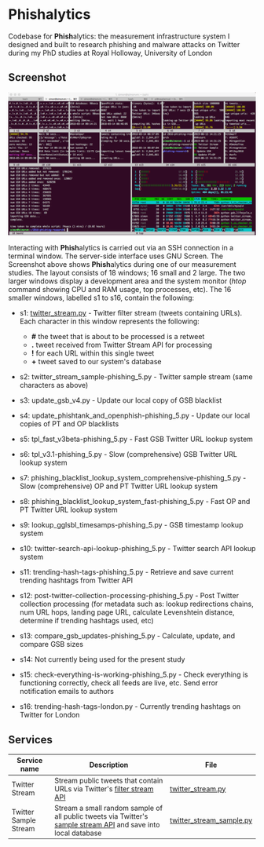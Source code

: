 # Phishalytics #

Codebase for <b>Phish</b>alytics: the measurement infrastructure system I designed and built to research phishing and malware attacks on Twitter during my PhD studies at Royal Holloway, University of London

## Screenshot ##
![phishalytics terminal screenshot](https://github.com/sjbell/phishalytics/blob/master/terminal-screenshot.png?raw=true)

Interacting with <b>Phish</b>alytics is carried out via an SSH connection in a terminal window. The server-side interface uses GNU Screen. The Screenshot above shows <b>Phish</b>alytics during one of our measurement studies. The layout consists of 18 windows; 16 small and 2 large. The two larger windows display a development area and the system monitor (<i>htop</i> command showing CPU and RAM usage, top processes, etc). The 16 smaller windows, labelled s1 to s16, contain the following:

- s1:  [twitter_stream.py](https://github.com/sjbell/phishalytics/blob/master/src/twitter_stream.py "twitter_stream.py") - Twitter filter stream (tweets containing URLs). Each character in this window represents the following:
  - <b>#</b> the tweet that is about to be processed is a retweet
  - <b>.</b> tweet received from Twitter Stream API for processing
  - <b>!</b> for each URL within this single tweet
  - <b>+</b> tweet saved to our system's database

- s2: twitter_stream_sample-phishing_5.py - Twitter sample stream (same characters as above)
- s3: update_gsb_v4.py - Update our local copy of GSB blacklist
- s4: update_phishtank_and_openphish-phishing_5.py - Update our local copies of PT and OP blacklists
- s5: tpl_fast_v3beta-phishing_5.py - Fast GSB Twitter URL lookup system
- s6: tpl_v3.1-phishing_5.py - Slow (comprehensive) GSB Twitter URL lookup system
- s7: phishing_blacklist_lookup_system_comprehensive-phishing_5.py - Slow (comprehensive) OP and PT Twitter URL lookup system
- s8: phishing_blacklist_lookup_system_fast-phishing_5.py - Fast OP and PT Twitter URL lookup system
- s9: lookup_gglsbl_timesamps-phishing_5.py - GSB timestamp lookup system
- s10: twitter-search-api-lookup-phishing_5.py - Twitter search API lookup system
- s11: trending-hash-tags-phishing_5.py - Retrieve and save current trending hashtags from Twitter API
- s12: post-twitter-collection-processing-phishing_5.py - Post Twitter collection processing (for metadata such as: lookup redirections chains, num URL hops, landing page URL, calculate Levenshtein distance, determine if trending hashtags used, etc)
- s13: compare_gsb_updates-phishing_5.py - Calculate, update, and compare GSB sizes
- s14: Not currently being used for the present study
- s15: check-everything-is-working-phishing_5.py - Check everything is functioning correctly, check all feeds are live, etc. Send error notification emails to authors
- s16: trending-hash-tags-london.py - Currently trending hashtags on Twitter for London

## Services ##

Service name  | Description | File
------------- | ------------- | ------------- 
Twitter Stream |  Stream public tweets that contain URLs via Twitter's [filter stream API](https://developer.twitter.com/en/docs/tweets/filter-realtime/api-reference/post-statuses-filter "filter stream API") |   [twitter_stream.py](https://github.com/sjbell/phishalytics/blob/master/src/twitter_stream.py "twitter_stream.py")
Twitter Sample Stream  | Stream a small random sample of all public tweets via Twitter's [sample stream API](https://developer.twitter.com/en/docs/tweets/sample-realtime/overview/get_statuses_sample "sample stream API") and save into local database | [twitter_stream_sample.py](https://github.com/sjbell/phishalytics/blob/master/src/twitter_stream_sample.py "twitter_stream_sample.py")
